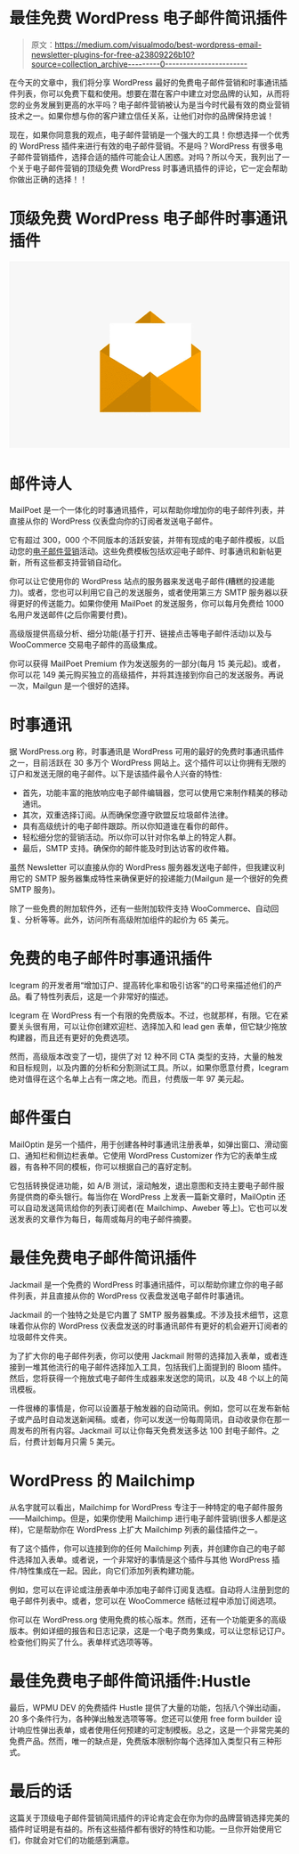 # 最佳免费 WordPress 电子邮件简讯插件

> 原文：<https://medium.com/visualmodo/best-wordpress-email-newsletter-plugins-for-free-a23809226b10?source=collection_archive---------0----------------------->

在今天的文章中，我们将分享 WordPress 最好的免费电子邮件营销和时事通讯插件列表，你可以免费下载和使用。想要在潜在客户中建立对您品牌的认知，从而将您的业务发展到更高的水平吗？电子邮件营销被认为是当今时代最有效的商业营销技术之一。如果你想与你的客户建立信任关系，让他们对你的品牌保持忠诚！

现在，如果你同意我的观点，电子邮件营销是一个强大的工具！你想选择一个优秀的 WordPress 插件来进行有效的电子邮件营销。不是吗？WordPress 有很多电子邮件营销插件，选择合适的插件可能会让人困惑。对吗？所以今天，我列出了一个关于电子邮件营销的顶级免费 WordPress 时事通讯插件的评论，它一定会帮助你做出正确的选择！！

# 顶级免费 WordPress 电子邮件时事通讯插件

![](img/37dff6260551ce7bf88dec01872810a4.png)

# 邮件诗人

MailPoet 是一个一体化的时事通讯插件，可以帮助你增加你的电子邮件列表，并直接从你的 WordPress 仪表盘向你的订阅者发送电子邮件。

它有超过 300，000 个不同版本的活跃安装，并带有现成的电子邮件模板，以启动您的[电子邮件营销](https://visualmodo.com/10-free-email-marketing-software-solutions/)活动。这些免费模板包括欢迎电子邮件、时事通讯和新帖更新，所有这些都支持营销自动化。

你可以让它使用你的 WordPress 站点的服务器来发送电子邮件(糟糕的投递能力)。或者，您也可以利用它自己的发送服务，或者使用第三方 SMTP 服务器以获得更好的传送能力。如果你使用 MailPoet 的发送服务，你可以每月免费给 1000 名用户发送邮件(之后你需要付费)。

高级版提供高级分析、细分功能(基于打开、链接点击等电子邮件活动)以及与 WooCommerce 交易电子邮件的高级集成。

你可以获得 MailPoet Premium 作为发送服务的一部分(每月 15 美元起)。或者，你可以花 149 美元购买独立的高级插件，并将其连接到你自己的发送服务。再说一次，Mailgun 是一个很好的选择。

# 时事通讯

据 WordPress.org 称，时事通讯是 WordPress 可用的最好的免费时事通讯插件之一，目前活跃在 30 多万个 WordPress 网站上。这个插件可以让你拥有无限的订户和发送无限的电子邮件。以下是该插件最令人兴奋的特性:

*   首先，功能丰富的拖放响应电子邮件编辑器，您可以使用它来制作精美的移动通讯。
*   其次，双重选择订阅。从而确保您遵守欧盟反垃圾邮件法律。
*   具有高级统计的电子邮件跟踪。所以你知道谁在看你的邮件。
*   轻松细分您的营销活动。所以你可以针对你名单上的特定人群。
*   最后，SMTP 支持。确保你的邮件能及时到达访客的收件箱。

虽然 Newsletter 可以直接从你的 WordPress 服务器发送电子邮件，但我建议利用它的 SMTP 服务器集成特性来确保更好的投递能力(Mailgun 是一个很好的免费 SMTP 服务)。

除了一些免费的附加软件外，还有一些附加软件支持 WooCommerce、自动回复、分析等等。此外，访问所有高级附加组件的起价为 65 美元。

# 免费的电子邮件时事通讯插件

Icegram 的开发者用“增加订户、提高转化率和吸引访客”的口号来描述他们的产品。看了特性列表后，这是一个非常好的描述。

Icegram 在 WordPress 有一个有限的免费版本。不过，也就那样，有限。它在紧要关头很有用，可以让你创建欢迎栏、选择加入和 lead gen 表单，但它缺少拖放构建器，而且还有更好的免费选项。

然而，高级版本改变了一切，提供了对 12 种不同 CTA 类型的支持，大量的触发和目标规则，以及内置的分析和分割测试工具。所以，如果你愿意付费，Icegram 绝对值得在这个名单上占有一席之地。而且，付费版一年 97 美元起。

# 邮件蛋白

MailOptin 是另一个插件，用于创建各种时事通讯注册表单，如弹出窗口、滑动窗口、通知栏和侧边栏表单。它使用 WordPress Customizer 作为它的表单生成器，有各种不同的模板，你可以根据自己的喜好定制。

它包括转换促进功能，如 A/B 测试，滚动触发，退出意图和支持主要电子邮件服务提供商的牵头银行。每当你在 WordPress 上发表一篇新文章时，MailOptin 还可以自动发送简讯给你的列表订阅者(在 Mailchimp、Aweber 等上)。它也可以发送发表的文章作为每日，每周或每月的电子邮件摘要。

# 最佳免费电子邮件简讯插件

Jackmail 是一个免费的 WordPress 时事通讯插件，可以帮助你建立你的电子邮件列表，并且直接从你的 WordPress 仪表盘发送电子邮件时事通讯。

Jackmail 的一个独特之处是它内置了 SMTP 服务器集成。不涉及技术细节，这意味着你从你的 WordPress 仪表盘发送的时事通讯邮件有更好的机会避开订阅者的垃圾邮件文件夹。

为了扩大你的电子邮件列表，你可以使用 Jackmail 附带的选择加入表单，或者连接到一堆其他流行的电子邮件选择加入工具，包括我们上面提到的 Bloom 插件。然后，您将获得一个拖放式电子邮件生成器来发送您的简讯，以及 48 个以上的简讯模板。

一件很棒的事情是，你可以设置基于触发器的自动简讯。例如，您可以在发布新帖子或产品时自动发送新闻稿。或者，你可以发送一份每周简讯，自动收录你在那一周发布的所有内容。Jackmail 可以让你每天免费发送多达 100 封电子邮件。之后，付费计划每月只需 5 美元。

# WordPress 的 Mailchimp

从名字就可以看出，Mailchimp for WordPress 专注于一种特定的电子邮件服务——Mailchimp。但是，如果你使用 Mailchimp 进行电子邮件营销(很多人都是这样)，它是帮助你在 WordPress 上扩大 Mailchimp 列表的最佳插件之一。

有了这个插件，你可以连接到你的任何 Mailchimp 列表，并创建你自己的电子邮件选择加入表单。或者说，一个非常好的事情是这个插件与其他 WordPress 插件/特性集成在一起。因此，向它们添加列表构建功能。

例如，您可以在评论或注册表单中添加电子邮件订阅复选框。自动将人注册到您的电子邮件列表中。或者，您可以在 WooCommerce 结帐过程中添加订阅选项。

你可以在 WordPress.org 使用免费的核心版本。然而，还有一个功能更多的高级版本。例如详细的报告和日志记录，这是一个电子商务集成，可以让您标记订户。检查他们购买了什么。表单样式选项等等。

# 最佳免费电子邮件简讯插件:Hustle

最后，WPMU DEV 的免费插件 Hustle 提供了大量的功能，包括八个弹出动画，20 多个条件行为，各种弹出触发选项等等。您还可以使用 free form builder 设计响应性弹出表单，或者使用任何预建的可定制模板。总之，这是一个非常完美的免费产品。然而，唯一的缺点是，免费版本限制你每个选择加入类型只有三种形式。

# 最后的话

这篇关于顶级电子邮件营销简讯插件的评论肯定会在你为你的品牌营销选择完美的插件时证明是有益的。所有这些插件都有很好的特性和功能。一旦你开始使用它们，你就会对它们的功能感到满意。